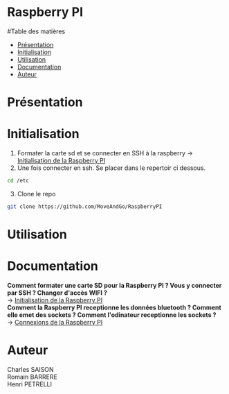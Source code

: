 # Raspberry PI
#Table des matières
- [Présentation](#pres)
- [Initialisation](#init)
- [Utilisation](#usage)
- [Documentation](#docu)
- [Auteur](#auteur)

# <a name="pres"/> Présentation

# <a name="init"/> Initialisation
1) Formater la carte sd et se connecter en SSH à la raspberry
-> [Initialisation de la Raspberry PI](https://github.com/HandiMouv/Presentation-Generale/blob/main/DOCUMENTATION/Configuration%20Raspberry%20PI.pdf)<br>
2) Une fois connecter en ssh. Se placer dans le repertoir ci dessous.
```bash
cd /etc
```
3) Clone le repo
```bash
git clone https://github.com/MoveAndGo/RaspberryPI
```

# <a name="usage"/> Utilisation


# <a name="docu"/> Documentation
**Comment formater une carte SD pour la Raspberry PI ? Vous y connecter par SSH ? Changer d'accès WIFI ?**<br>
-> [Initialisation de la Raspberry PI](https://github.com/HandiMouv/Presentation-Generale/blob/main/DOCUMENTATION/Configuration%20Raspberry%20PI.pdf)<br>
**Comment la Raspberry PI receptionne les données bluetooth ? Comment elle emet des sockets ? Comment l'odinateur receptionne les sockets ?**<br>
-> [Connexions de la Raspberry PI](https://github.com/HandiMouv/Presentation-Generale/blob/main/DOCUMENTATION/Connexions%20du%20Raspberry%20PI%20.pdf)

# <a name="auteur"/> Auteur
Charles SAISON<br>
Romain BARRERE<br>
Henri PETRELLI<br>
